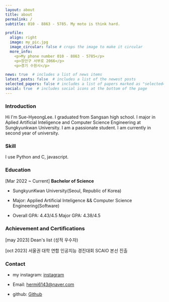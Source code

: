 ```yaml
---
layout: about
title: about
permalink: /
subtitle: 010 - 8863 - 5785. My moto is think hard.

profile:
  align: right
  image: my_pic.jpg
  image_circular: false # crops the image to make it circular
  more_info: 
    <p>My phone number 010 - 8863 - 5785</p>
    <p>장안구 서부로 2066</p>
    <p>경기 수원시</p>

news: true  # includes a list of news items
latest_posts: false  # includes a list of the newest posts
selected_papers: false # includes a list of papers marked as "selected={true}"
social: true  # includes social icons at the bottom of the page
---
```


### Introduction
Hi I'm Sue-HyeongLee.
I graduated from Sangsan high school.
I major in Aplied Artificial Inteligence and Computer Science Engineering at Sungkyunkwan University.
I am a passionate student. I am currently in second year of university.

### Skill
I use Python and C, javascript.

### Education 
[Mar 2022 ~ Current] **Bachelor of Science**
   * SungkyunKwan University(Seoul, Republic of Korea)

   * Major: Applied Artificial Inteligence && Computer Science Engineering(Software)

   * Overall GPA: 4.43/4.5 Major GPA: 4.38/4.5

### Achievement and Certifications
[may 2023] Dean's list (성적 우수자)

[oct 2023] 서울권 대학 연합 인공지능 경진대회 SCAIO 본선 진출

### Contact
* my instagram: [instagram](https://www.instagram.com/isuhyeong55/)

* Email: hermi6143@naver.com

* github: [Github](https://github.com/Sue-HyeongLee)
